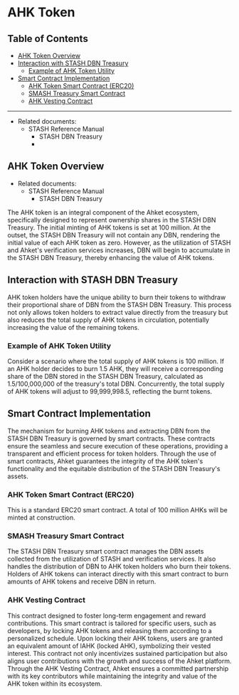 # AHK Token <!-- omit from toc -->

## Table of Contents <!-- omit from toc -->
- [AHK Token Overview](#ahk-token-overview)
- [Interaction with STASH DBN Treasury](#interaction-with-stash-dbn-treasury)
   - [Example of AHK Token Utility](#example-of-ahk-token-utility)
- [Smart Contract Implementation](#smart-contract-implementation)
   - [AHK Token Smart Contract (ERC20)](#ahk-token-smart-contract-erc20)
   - [SMASH Treasury Smart Contract](#smash-treasury-smart-contract)
   - [AHK Vesting Contract](#ahk-vesting-contract)
---

- Related documents:
   - STASH Reference Manual
      - STASH DBN Treasury
      - 
## AHK Token Overview

- Related documents:
   - STASH Reference Manual
      - STASH DBN Treasury

The AHK token is an integral component of the Ahket ecosystem, specifically designed to represent ownership shares in the STASH DBN Treasury. The initial minting of AHK tokens is set at 100 million. At the outset, the STASH DBN Treasury will not contain any DBN, rendering the initial value of each AHK token as zero. However, as the utilization of STASH and Ahket's verification services increases, DBN will begin to accumulate in the STASH DBN Treasury, thereby enhancing the value of AHK tokens.

## Interaction with STASH DBN Treasury

AHK token holders have the unique ability to burn their tokens to withdraw their proportional share of DBN from the STASH DBN Treasury. This process not only allows token holders to extract value directly from the treasury but also reduces the total supply of AHK tokens in circulation, potentially increasing the value of the remaining tokens.

### Example of AHK Token Utility

Consider a scenario where the total supply of AHK tokens is 100 million. If an AHK holder decides to burn 1.5 AHK, they will receive a corresponding share of the DBN stored in the STASH DBN Treasury, calculated as 1.5/100,000,000 of the treasury's total DBN. Concurrently, the total supply of AHK tokens will adjust to 99,999,998.5, reflecting the burnt tokens.

## Smart Contract Implementation

The mechanism for burning AHK tokens and extracting DBN from the STASH DBN Treasury is governed by smart contracts. These contracts ensure the seamless and secure execution of these operations, providing a transparent and efficient process for token holders. Through the use of smart contracts, Ahket guarantees the integrity of the AHK token's functionality and the equitable distribution of the STASH DBN Treasury's assets.

### AHK Token Smart Contract (ERC20)

This is a standard ERC20 smart contract. A total of 100 million AHKs will be minted at construction.

### SMASH Treasury Smart Contract

The STASH DBN Treasury smart contract manages the DBN assets collected from the utilization of STASH and verification services. It also handles the distribution of DBN to AHK token holders who burn their tokens. Holders of AHK tokens can interact directly with this smart contract to burn amounts of AHK tokens and receive DBN in return.

### AHK Vesting Contract

This contract designed to foster long-term engagement and reward contributions. This smart contract is tailored for specific users, such as developers, by locking AHK tokens and releasing them according to a personalized schedule. Upon locking their AHK tokens, users are granted an equivalent amount of lAHK (locked AHK), symbolizing their vested interest. This contract not only incentivizes sustained participation but also aligns user contributions with the growth and success of the Ahket platform. Through the AHK Vesting Contract, Ahket ensures a committed partnership with its key contributors while maintaining the integrity and value of the AHK token within its ecosystem.